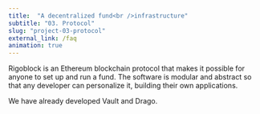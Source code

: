 ```yaml
---
title:  "A decentralized fund<br />infrastructure"
subtitle: "03. Protocol"
slug: "project-03-protocol"
external_link: /faq
animation: true
---
```


Rigoblock is an Ethereum blockchain protocol that makes it possible for anyone to set up and run a fund.
The software is modular and abstract so that any developer can personalize it, building their own applications.

We have already developed Vault and Drago.
